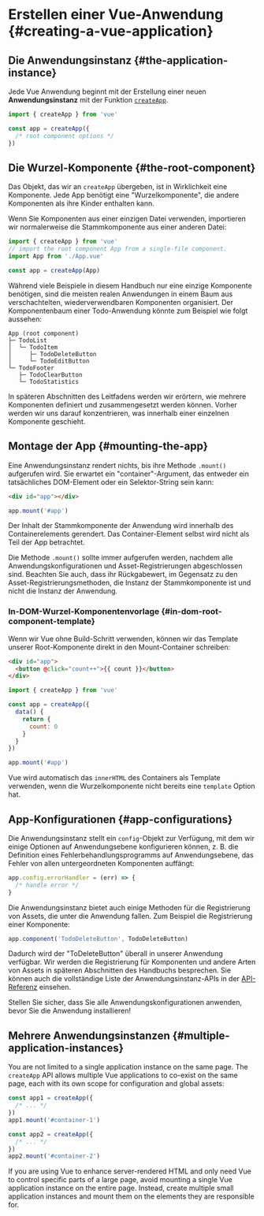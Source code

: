 # Erstellen einer Vue-Anwendung {#creating-a-vue-application}

## Die Anwendungsinstanz {#the-application-instance}

Jede Vue Anwendung beginnt mit der Erstellung einer neuen **Anwendungsinstanz** mit der Funktion [`createApp`](/api/application#createapp).

```js
import { createApp } from 'vue'

const app = createApp({
  /* root component options */
})
```

## Die Wurzel-Komponente {#the-root-component}

Das Objekt, das wir an `createApp` übergeben, ist in Wirklichkeit eine Komponente. Jede App benötigt eine "Wurzelkomponente", die andere Komponenten als ihre Kinder enthalten kann.

Wenn Sie Komponenten aus einer einzigen Datei verwenden, importieren wir normalerweise die Stammkomponente aus einer anderen Datei:

```js
import { createApp } from 'vue'
// import the root component App from a single-file component.
import App from './App.vue'

const app = createApp(App)
```

Während viele Beispiele in diesem Handbuch nur eine einzige Komponente benötigen, sind die meisten realen Anwendungen in einem Baum aus verschachtelten, wiederverwendbaren Komponenten organisiert. Der Komponentenbaum einer Todo-Anwendung könnte zum Beispiel wie folgt aussehen:

```
App (root component)
├─ TodoList
│  └─ TodoItem
│     ├─ TodoDeleteButton
│     └─ TodoEditButton
└─ TodoFooter
   ├─ TodoClearButton
   └─ TodoStatistics
```

In späteren Abschnitten des Leitfadens werden wir erörtern, wie mehrere Komponenten definiert und zusammengesetzt werden können. Vorher werden wir uns darauf konzentrieren, was innerhalb einer einzelnen Komponente geschieht.

## Montage der App {#mounting-the-app}

Eine Anwendungsinstanz rendert nichts, bis ihre Methode `.mount()` aufgerufen wird. Sie erwartet ein "container"-Argument, das entweder ein tatsächliches DOM-Element oder ein Selektor-String sein kann:

```html
<div id="app"></div>
```

```js
app.mount('#app')
```

Der Inhalt der Stammkomponente der Anwendung wird innerhalb des Containerelements gerendert. Das Container-Element selbst wird nicht als Teil der App betrachtet.

Die Methode `.mount()` sollte immer aufgerufen werden, nachdem alle Anwendungskonfigurationen und Asset-Registrierungen abgeschlossen sind. Beachten Sie auch, dass ihr Rückgabewert, im Gegensatz zu den Asset-Registrierungsmethoden, die Instanz der Stammkomponente ist und nicht die Instanz der Anwendung.

### In-DOM-Wurzel-Komponentenvorlage {#in-dom-root-component-template}

Wenn wir Vue ohne Build-Schritt verwenden, können wir das Template unserer Root-Komponente direkt in den Mount-Container schreiben:

```html
<div id="app">
  <button @click="count++">{{ count }}</button>
</div>
```

```js
import { createApp } from 'vue'

const app = createApp({
  data() {
    return {
      count: 0
    }
  }
})

app.mount('#app')
```

Vue wird automatisch das `innerHTML` des Containers als Template verwenden, wenn die Wurzelkomponente nicht bereits eine `template` Option hat.

## App-Konfigurationen {#app-configurations}

Die Anwendungsinstanz stellt ein `config`-Objekt zur Verfügung, mit dem wir einige Optionen auf Anwendungsebene konfigurieren können, z. B. die Definition eines Fehlerbehandlungsprogramms auf Anwendungsebene, das Fehler von allen untergeordneten Komponenten auffängt:

```js
app.config.errorHandler = (err) => {
  /* handle error */
}
```

Die Anwendungsinstanz bietet auch einige Methoden für die Registrierung von Assets, die unter die Anwendung fallen. Zum Beispiel die Registrierung einer Komponente:

```js
app.component('TodoDeleteButton', TodoDeleteButton)
```

Dadurch wird der "ToDeleteButton" überall in unserer Anwendung verfügbar. Wir werden die Registrierung für Komponenten und andere Arten von Assets in späteren Abschnitten des Handbuchs besprechen. Sie können auch die vollständige Liste der Anwendungsinstanz-APIs in der [API-Referenz](/api/application) einsehen.

Stellen Sie sicher, dass Sie alle Anwendungskonfigurationen anwenden, bevor Sie die Anwendung installieren!

## Mehrere Anwendungsinstanzen {#multiple-application-instances}

You are not limited to a single application instance on the same page. The `createApp` API allows multiple Vue applications to co-exist on the same page, each with its own scope for configuration and global assets:

```js
const app1 = createApp({
  /* ... */
})
app1.mount('#container-1')

const app2 = createApp({
  /* ... */
})
app2.mount('#container-2')
```

If you are using Vue to enhance server-rendered HTML and only need Vue to control specific parts of a large page, avoid mounting a single Vue application instance on the entire page. Instead, create multiple small application instances and mount them on the elements they are responsible for.
